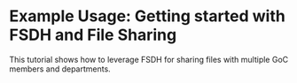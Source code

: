 # Example Usage: Getting started with FSDH and File Sharing

This tutorial shows how to leverage FSDH for sharing files with multiple GoC members and departments.

<!---removed due to accessibility requirements
<video width="600" height="350" controls>
    <source src="/api/media/usecase1-101.mp4" type="video/mp4">
    Your browser does not support the video tag.
</video>
-->
